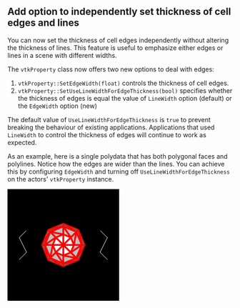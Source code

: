 ## Add option to independently set thickness of cell edges and lines

You can now set the thickness of cell edges independently without altering the
thickness of lines. This feature is useful to emphasize either edges or lines in a scene
with different widths.

The `vtkProperty` class now offers two new options to deal with edges:

1. `vtkProperty::SetEdgeWidth(float)` controls the thickness of cell edges.
2. `vtkProperty::SetUseLineWidthForEdgeThickness(bool)` specifies whether the thickness of edges is equal the value of `LineWidth` option (default) or the `EdgeWidth` option (new)

The default value of `UseLineWidthForEdgeThickness` is `true` to prevent breaking the behaviour of existing applications. Applications that used `LineWidth` to control the thickness of edges will continue to work as expected.

As an example, here is a single polydata that has both polygonal faces and polylines. Notice how the edges are wider than the lines. You can achieve this by configuring `EdgeWidth` and
turning off `UseLineWidthForEdgeThickness` on the actors' `vtkProperty` instance.

![add-edge-width-property.png](../imgs/9.5/add-edge-width-property.png)
